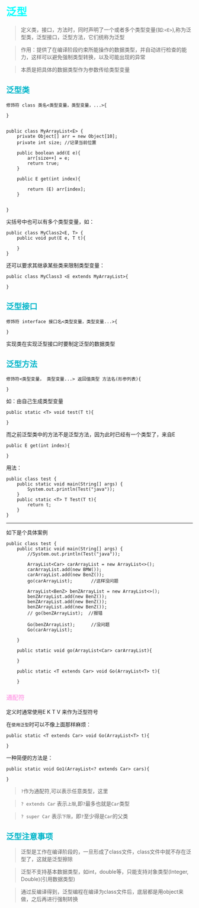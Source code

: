 <style>
h1 {
    color: aqua;
}
h2{
    color: rgb(0, 181, 201);
}
h3,h4 {
    color: #FF70DB93;    
}
</style>

# 泛型

> 定义类，接口，方法时，同时声明了一个或者多个类型变量(如:`<E>`),称为泛型类，泛型接口，泛型方法，它们统称为泛型

> 作用：提供了在编译阶段约束所能操作的数据类型，并自动进行检查的能力，这样可以避免强制类型转换，以及可能出现的异常  

> 本质是把具体的数据类型作为参数传给类型变量

## 泛型类

    修饰符 class 类名<类型变量，类型变量，...>{

    }


    public class MyArrayList<E> {
        private Object[] arr = new Object[10];
        private int size; //记录当前位置

        public boolean add(E e){
            arr[size++] = e;
            return true;
        }

        public E get(int index){

            return (E) arr[index];
        }


    }


尖括号中也可以有多个类型变量，如：


    public class MyClass2<E, T> {
        public void put(E e, T t){

        }
    }

还可以要求其继承某些类来限制类型变量：
    
    public class MyClass3 <E extends MyArrayList>{
        
    }

## 泛型接口

    修饰符 interface 接口名<类型变量，类型变量...>{

    }

实现类在实现泛型接口时要制定泛型的数据类型



## 泛型方法

    修饰符<类型变量， 类型变量...> 返回值类型 方法名(形参列表){

    }

如：由自己生成类型变量
    
    public static <T> void test(T t){

    }

而之前泛型类中的方法不是泛型方法，因为此时已经有一个类型了，来自E

    public E get(int index){

    }

用法：

    public class test {
        public static void main(String[] args) {
            System.out.println(Test("java"));
        }
        public static <T> T Test(T t){
            return t;
        }
    }

-------------------
如下是个具体案例


    public class test {
        public static void main(String[] args) {
            //System.out.println(Test("java"));

            ArrayList<Car> carArrayList = new ArrayList<>();
            carArrayList.add(new BMW());
            carArrayList.add(new BenZ());
            go(carArrayList);       //这样没问题
            
            ArrayList<BenZ> benZArrayList = new ArrayList<>();
            benZArrayList.add(new BenZ());
            benZArrayList.add(new BenZ());
            benZArrayList.add(new BenZ());
            // go(benZArrayList);  //报错
            
            Go(benZArrayList);      //没问题
            Go(carArrayList);
            
        }
        
        public static void go(ArrayList<Car> carArrayList){
            
        }
        
        public static <T extends Car> void Go(ArrayList<T> t){
            
        }

### 通配符

定义时通常使用E K T V 来作为泛型符号

在`使用泛型`时可以不像上面那样麻烦：

    public static <T extends Car> void Go(ArrayList<T> t){
                
    }

一种简便的方法是：
    
    public static void Go1(ArrayList<? extends Car> cars){

    }

> `?`作为通配符,可以表示任意类型，这里 

>`? extends Car` 表示`上限`,即`?`最多也就是`Car`类型

>`? super Car` 表示`下限`，即`?`至少得是`Car`的父类


## 泛型注意事项

> 泛型是工作在编译阶段的，一旦形成了class文件，class文件中就不存在泛型了，这就是泛型擦除

> 泛型不支持基本数据类型，如int，double等，只能支持对象类型(Integer, Double)(引用数据类型)

> 通过反编译得到，泛型编程在编译为class文件后，底层都是用object来做，之后再进行强制转换

